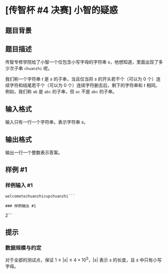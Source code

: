 # [传智杯 #4 决赛] 小智的疑惑

## 题目背景



## 题目描述

传智专修学院给了小智一个仅包含小写字母的字符串 $s$，他想知道，里面出现了多少次子串 `chuanzhi` 呢。

我们称一个字符串 $t$ 是 $s$ 的子串，当且仅当将 $s$ 的开头若干个（可以为 0 个）连续字符和结尾若干个（可以为 0 个）连续字符删去后，剩下的字符串和 $t$ 相同。例如，我们称 `ab` 是 `abc` 的子串，但 `ac` 不是 `abc` 的子串。

## 输入格式

输入只有一行一个字符串，表示字符串 $s$。

## 输出格式

输出一行一个整数表示答案。

## 样例 #1

### 样例输入 #1
```
welcometochuanzhicupchuanzhi```

### 样例输出 #1

```
2```

## 提示

### 数据规模与约定

对于全部的测试点，保证 $1 \leq |s| \leq 4 \times 10^5$，$|s|$ 表示 $s$ 的长度，且 $s$ 中只有小写字母。
